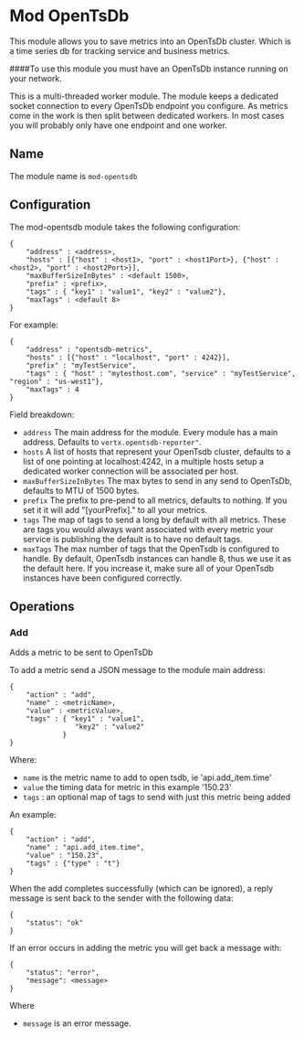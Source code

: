# Mod OpenTsDb

This module allows you to save metrics into an OpenTsDb cluster. Which is a time series db for tracking service and business metrics.

####To use this module you must have an OpenTsDb instance running on your network.

This is a multi-threaded worker module. The module keeps a dedicated socket connection to every OpenTsDb endpoint you configure. As metrics come in the work is then split between dedicated workers. In most cases you will probably only have one endpoint and one worker. 

## Name

The module name is `mod-opentsdb`

## Configuration

The mod-opentsdb module takes the following configuration:

    {
        "address" : <address>,
        "hosts" : [{"host" : <host1>, "port" : <host1Port>}, {"host" : <host2>, "port" : <host2Port>}],
        "maxBufferSizeInBytes" : <default 1500>,
        "prefix" : <prefix>,
        "tags" : { "key1" : "value1", "key2" : "value2"},
        "maxTags" : <default 8>
    }

For example:

    {
        "address" : "opentsdb-metrics",
        "hosts" : [{"host" : "localhost", "port" : 4242}],
        "prefix" : "myTestService",
        "tags" : { "host" : "mytesthost.com", "service" : "myTestService", "region" : "us-west1"},
        "maxTags" : 4
    }

Field breakdown:

* `address` The main address for the module. Every module has a main address. Defaults to `vertx.opentsdb-reporter"`.
* `hosts` A list of hosts that represent your OpenTsdb cluster, defaults to a list of one pointing at localhost:4242, in a multiple hosts setup a dedicated worker connection will be associated per host.
* `maxBufferSizeInBytes` The max bytes to send in any send to OpenTsDb, defaults to MTU of 1500 bytes.
* `prefix` The prefix to pre-pend to all metrics, defaults to nothing. If you set it it will add "[yourPrefix]." to all your metrics.
* `tags` The map of tags to send a long by default with all metrics. These are tags you would always want associated with every metric your service is publishing the default is to have no default tags.
* `maxTags` The max number of tags that the OpenTsdb is configured to handle.  By default, OpenTsdb instances can handle 8, thus we use it as the default here.  If you increase it, make sure all of your OpenTsdb instances have been configured correctly.

## Operations

### Add

Adds a metric to be sent to OpenTsDb

To add a metric send a JSON message to the module main address:

    {
        "action" : "add",
        "name" : <metricName>,
        "value" : <metricValue>,
        "tags" : { "key1" : "value1", 
                    "key2" : "value2" 
                 }
    }
    
Where: 

* `name` is the metric name to add to open tsdb, ie 'api.add_item.time'
* `value` the timing data for metric in this example '150.23'
* `tags` : an optional map of tags to send with just this metric being added

An example:

    {
        "action" : "add",
        "name" : "api.add_item.time",
        "value" : "150.23",
        "tags" : {"type" : "t"}
    }
    
When the add completes successfully (which can be ignored), a reply message is sent back to the sender with the following data:

    {
        "status": "ok"
    }
    
If an error occurs in adding the metric you will get back a message with:

    {
        "status": "error",
        "message": <message>
    }

Where

* `message` is an error message.

